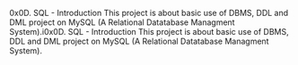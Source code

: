 0x0D. SQL - Introduction
This project is about basic use of DBMS, DDL and DML project on MySQL (A Relational Datatabase Managment System).i0x0D. SQL - Introduction
This project is about basic use of DBMS, DDL and DML project on MySQL (A Relational Datatabase Managment System).

